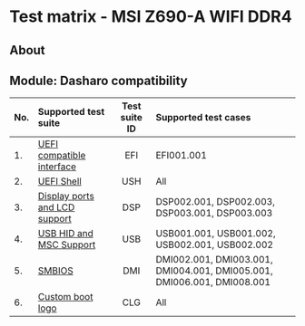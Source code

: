 # Test matrix - MSI Z690-A WIFI DDR4

## About

<!--
The test matrix is used to determine which of the test suites and test cases
described in this documentation are dedicated to the given platform
-->

## Module: Dasharo compatibility

| No.  | Supported test suite                              | Test suite ID | Supported test cases                 |
|:-----|:--------------------------------------------------|:-------------:|:-------------------------------------|
| 1.   | [UEFI compatible interface][EFI]                  | EFI           | EFI001.001                           |
| 2.   | [UEFI Shell][USH]                                 | USH           | All                                  |
| 3.   | [Display ports and LCD support][DSP]              | DSP           | DSP002.001, DSP002.003, DSP003.001, DSP003.003 |
| 4.   | [USB HID and MSC Support][USB]                    | USB           | USB001.001, USB001.002, USB002.001, USB002.002 |
| 5.   | [SMBIOS][DMI]                                     | DMI           | DMI002.001, DMI003.001, DMI004.001, DMI005.001, DMI006.001, DMI008.001|
| 6.   | [Custom boot logo][CLG]                           | CLG           | All                                  |

[EFI]: ../../unified-test-documentation/dasharo-compatibility/30M-uefi-compatible-interface.md
[USH]: ../../unified-test-documentation/dasharo-compatibility/30P-uefi-shell.md
[DSP]: ../../unified-test-documentation/dasharo-compatibility/31E-display-ports-and-lcd.md
[USB]: ../../unified-test-documentation/dasharo-compatibility/306-usb-hid-and-msc-support.md
[DMI]: ../../unified-test-documentation/dasharo-compatibility/31L-smbios.md
[CLG]: ../../unified-test-documentation/dasharo-compatibility/304-custom-logo.md

<!--
## Module: Dasharo compatibility

| No.  | Supported test suite                              | Test suite ID | Supported test cases                 |
|:-----|:--------------------------------------------------|:-------------:|:-------------------------------------|
| 1.   | SMBIOS                                            | DMI           | DMI002.001, DMI003.001, DMI004.001, DMI006.001, DMI007.001, DMI008.001|
| 2.   | Memory HCL                                        | HCL           | All                                  |
| 3.   | UEFI compatible interface                         | EFI           | All                                  |
| 4.   | UEFI Shell                                        | USH           | All                                  |
| 5.   | Display ports and LCD support                     | DSP           | DSP002.001, DSP002.002 DSP002.003, DSP003.001, DSP003.002 DSP003.003 |
| 6.   | USB HID and MSC Support                           | USB           | All                                  |
| 7.   | miniPCIe slot verification                        | MWL           | All                                  |
| 8.   | M.2 WiFi/Bluetooth                                | WLE           | All                                  |
| 9.   | Audio subsystem                                   | AUD           | All                                  |
| 10.  | NVMe support                                      | NVM           | All                                  |
| 11.  | Network boot                                      | PXE           | All                                  |
| 12.  | Debian Stable and Ubuntu LTS support              | LBT           | All                                  |
| 13.  | SD card support                                   | SDC           | All                                  |
| 14.  | Windows 11 booting                                | WBT           | All                                  |
| 15.  | Custom logo                                       | CLG           | All                                  |
| 16.  | Custom boot menu key                              | CBK           | All                                  |

## Module: Dasharo security

| No.  | Supported test suite                              | Test suite ID | Supported test cases                 |
|:-----|:--------------------------------------------------|:-------------:|:-------------------------------------|
| 1.   | TPM Support                                       | TPM           | All                                  |
| 2.   | Verified Boot support                             | VBO           | VBO001.002, VBO002.002, VBO003.001   |
| 3.   | Measured Boot support                             | MBO           | All                                  |
| 4.   | Secure Boot support                               | SBO           | All                                  |

### Module: Dasharo performance

| No.  | Supported test suite                              | Test suite ID | Supported test cases                 |
|:-----|:--------------------------------------------------|:-------------:|:-------------------------------------|
| 1.   | coreboot bring up time measurement                | CBMEM         | All                                  |
-->
